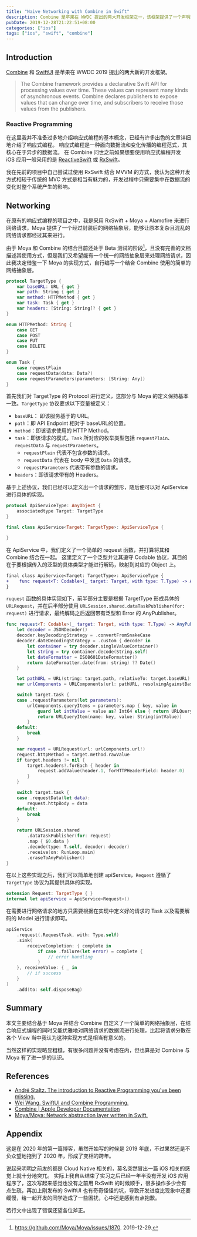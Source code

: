 ```yaml
---
title: "Naive Networking with Combine in Swift"
description: Combine 是苹果在 WWDC 提出的两大开发框架之一，该框架提供了一个声明式的 Swift API 去处理异步的事件。本文主要结合基于 Moya 并结合 Combine 自定义了一个简单的网络抽象层，在结合响应式编程的同时又能优雅地对网络请求的数据流进行处理。
pubDate: 2019-12-28T21:22:51+08:00
categories: ["ios"]
tags: ["ios", "swift", "combine"]
---
```


## Introduction

[Combine](https://developer.apple.com/documentation/combine) 和 [SwiftUI](https://developer.apple.com/xcode/swiftui/) 是苹果在 WWDC 2019 提出的两大新的开发框架。

> The Combine framework provides a declarative Swift API for processing values over time. These values can represent many kinds of asynchronous events. Combine declares publishers to expose values that can change over time, and subscribers to receive those values from the publishers.

### Reactive Programming

在这里我并不准备过多地介绍响应式编程的基本概念，已经有许多出色的文章详细地介绍了响应式编程。
响应式编程是一种面向数据流和变化传播的编程范式，其核心在于异步的数据流。
在 Combine 问世之前如果想要使用响应式编程开发 iOS 应用一般采用的是 [ReactiveSwift](https://github.com/ReactiveCocoa/ReactiveSwift) 或 [RxSwift](https://github.com/ReactiveX/RxSwift)。

我在先前的项目中自己尝试过使用 RxSwift 结合 MVVM 的方式，我认为这种开发方式相较于传统的 MVC 方式是相当有魅力的，开发过程中只需要集中在数据流的变化对整个系统产生的影响。

## Networking

在原有的响应式编程的项目之中，我是采用 RxSwift + Moya + Alamofire 来进行网络请求，Moya 提供了一个经过封装后的网络抽象层，能够让原本复杂且混乱的网络请求都经过其来进行。

由于 Moya 和 Combine 的结合目前还处于 Beta 测试的阶段[^1]，且没有完善的文档描述其使用方式，但是我们又希望能有一个统一的网络抽象层来处理网络请求，因此我决定借鉴一下 Moya 的实现方式，自行编写一个结合 Combine 使用的简单的网络抽象层。

[^1]: https://github.com/Moya/Moya/issues/1870. 2019-12-29.

```swift
protocol TargetType {
    var baseURL: URL { get }
    var path: String { get }
    var method: HTTPMethod { get }
    var task: Task { get }
    var headers: [String: String]? { get }
}

enum HTTPMethod: String {
    case GET
    case POST
    case PUT
    case DELETE
}

enum Task {
    case requestPlain
    case requestData(data: Data?)
    case requestParameters(parameters: [String: Any])
}
```

首先我们对 TargetType 的 Protocol 进行定义，这部分与 Moya 的定义保持基本一致。`TargetType` 协议要求以下变量被定义：

- `baseURL`： 即该服务基于的 URL。
- `path`：即 API Endpoint 相对于 baseURL的位置。
- `method`：即该请求使用的 HTTP Method。
- `task`：即该请求的模式。`Task` 所对应的枚举类型包括 `requestPlain`、`requestData` 与 `requestParameters`。
  - `requestPlain` 代表不包含参数的请求。
  - `requestData` 代表在 body 中发送 `Data` 的请求。
  - `requestParameters` 代表带有参数的请求。
- `headers`：即该请求带有的 Headers。

基于上述协议，我们已经可以定义出一个请求的雏形，随后便可以对 ApiService 进行具体的实现。

```swift
protocol ApiServiceType: AnyObject {
    associatedtype Target: TargetType
}

final class ApiService<Target: TargetType>: ApiServiceType {

}
```

在 ApiService 中，我们定义了一个简单的 request 函数，并打算将其和 Combine 结合在一起。
这里定义了一个泛型并让其遵守 Codable 协议，其目的在于要根据传入的泛型的具体类型才能进行解码，映射到对应的 Object 上。

```diff
final class ApiService<Target: TargetType>: ApiServiceType {
+    func request<T: Codable>(_ target: Target, with type: T.Type) -> AnyPublisher<T, Error> { }
}
```

`ruquest` 函数的具体实现如下，前半部分主要是根据 TargetType 形成具体的 `URLRequest`，并在后半部分使用 `URLSession.shared.dataTaskPublisher(for: request)` 进行请求，最终解码之后返回带有泛型和 Error 的 AnyPublisher。

```swift
func request<T: Codable>(_ target: Target, with type: T.Type) -> AnyPublisher<T, Error> {
    let decoder = JSONDecoder()
    decoder.keyDecodingStrategy = .convertFromSnakeCase
    decoder.dateDecodingStrategy = .custom { decoder in
        let container = try decoder.singleValueContainer()
        let string = try container.decode(String.self)
        let dateFormatter = ISO8601DateFormatter()
        return dateFormatter.date(from: string) ?? Date()
    }

    let pathURL = URL(string: target.path, relativeTo: target.baseURL)!
    var urlComponents = URLComponents(url: pathURL, resolvingAgainstBaseURL: true)!

    switch target.task {
    case .requestParameters(let parameters):
        urlComponents.queryItems = parameters.map { key, value in
            guard let intValue = value as? Int64 else { return URLQueryItem(name: key, value: "") }
            return URLQueryItem(name: key, value: String(intValue))
        }
    default:
        break
    }

    var request = URLRequest(url: urlComponents.url!)
    request.httpMethod = target.method.rawValue
    if target.headers != nil {
        target.headers?.forEach { header in
            request.addValue(header.1, forHTTPHeaderField: header.0)
        }
    }

    switch target.task {
    case .requestData(let data):
        request.httpBody = data
    default:
        break
    }

    return URLSession.shared
        .dataTaskPublisher(for: request)
        .map { $0.data }
        .decode(type: T.self, decoder: decoder)
        .receive(on: RunLoop.main)
        .eraseToAnyPublisher()
}
```

在以上这些实现之后，我们可以简单地创建 apiService，`Request` 遵循了 `TargetType` 协议为其提供具体的实现。

```swift
extension Request: TargetType { }
internal let apiService = ApiService<Request>()
```

在需要进行网络请求的地方只需要根据在实现中定义好的请求的 Task 以及需要解码的 Model 进行请求即可。

```swift
apiService
    .request(.RequestTask, with: Type.self)
    .sink(
        receiveCompletion: { complete in
            if case .failure(let error) = complete {
                // error handling
            }
    }, receiveValue: { _ in
        // if success
    }
)
    .add(to: self.disposeBag)
```

## Summary

本文主要结合基于 Moya 并结合 Combine 自定义了一个简单的网络抽象层，在结合响应式编程的同时又能优雅地对网络请求的数据流进行处理，比起将请求分散在各个 View 当中我认为这种实现方式是相当有意义的。

当然这样的实现略显粗糙，有很多问题并没有考虑在内，但也算是对 Combine 与 Moya 有了进一步的认识。

## References

- [André Staltz. The introduction to Reactive Programming you've been missing.](https://gist.github.com/staltz/868e7e9bc2a7b8c1f754)
- [Wei Wang. SwiftUI and Combine Programming.](https://objccn.io/products/swift-ui)
- [Combine | Apple Developer Documentation](https://developer.apple.com/documentation/combine)
- [Moya/Moya: Network abstraction layer written in Swift.](https://github.com/Moya/Moya)

## Appendix

这是在 2020 年的第一篇博客，虽然开始写的时候是 2019 年底，不过果然还是不负众望地拖到了 2020 年，形成了变相的跨年。

说起来明明之前发的都是 Cloud Native 相关的，莫名突然冒出一篇 iOS 相关的感觉上就十分地突兀。
实际上我自从结束了实习之后已经一年半没有开发 iOS 应用程序了，这次写起来感觉也没有之前用 RxSwift 的时候顺手，很多操作多少会有点生疏，再加上刚发布的 SwiftUI 也有奇奇怪怪的坑，导致开发进度比现象中还要缓慢，给一起开发的同学造成了一些困扰，心中还是感到有点抱歉。

若行文中出现了错误还望各位斧正。
